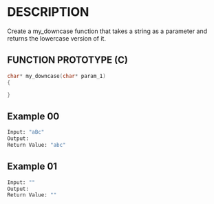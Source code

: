 # DESCRIPTION

Create a my_downcase function that takes a string as a parameter and returns the lowercase version of it.

## FUNCTION PROTOTYPE (C)

```c
char* my_downcase(char* param_1)
{

}
```
## Example 00
```bash
Input: "aBc"
Output: 
Return Value: "abc"
```
## Example 01
```bash
Input: ""
Output: 
Return Value: ""
```